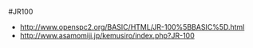 #JR100

* http://www.openspc2.org/BASIC/HTML/JR-100%5BBASIC%5D.html
* http://www.asamomiji.jp/kemusiro/index.php?JR-100


